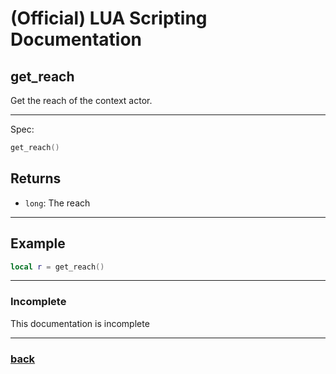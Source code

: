 
# (Official) LUA Scripting Documentation

## get_reach

Get the reach of the context actor.

___

Spec:

```lua
get_reach()
```

## Returns

- `long`: The reach

___

## Example

```lua
local r = get_reach()
```

___

### Incomplete

This documentation is incomplete

___

### [back](../getters)
